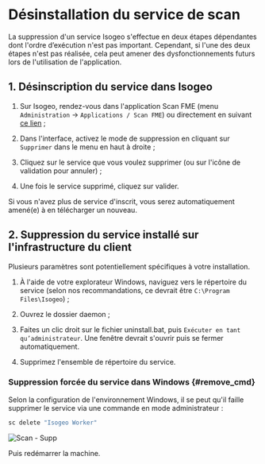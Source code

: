 # Désinstallation du service de scan

La suppression d&apos;un service Isogeo s&apos;effectue en deux étapes dépendantes dont l&apos;ordre d’exécution n&apos;est pas important. Cependant, si l&apos;une des deux étapes n&apos;est pas réalisée, cela peut amener des dysfonctionnements futurs lors de l&apos;utilisation de l&apos;application.

## 1. Désinscription du service dans Isogeo

1. Sur Isogeo, rendez-vous dans l&apos;application Scan FME (menu `Administration` → `Applications / Scan FME`) ou directement en suivant [ce lien](https://app.isogeo.com/admin/isogeo-worker) ;

2. Dans l&apos;interface, activez le mode de suppression en cliquant sur `Supprimer` dans le menu en haut à droite ;

3. Cliquez sur le service que vous voulez supprimer (ou sur l&apos;icône de validation pour annuler) ;

4. Une fois le service supprimé, cliquez sur valider.

Si vous n&apos;avez plus de service d&apos;inscrit, vous serez automatiquement amené(e) à en télécharger un nouveau.

## 2. Suppression du service installé sur l'infrastructure du client

Plusieurs paramètres sont potentiellement spécifiques à votre installation.

1. À l&apos;aide de votre explorateur Windows, naviguez vers le répertoire du service (selon nos recommandations, ce devrait être `C:\Program Files\Isogeo`) ;

2. Ouvrez le dossier daemon ;

3. Faites un clic droit sur le fichier uninstall.bat, puis `Exécuter en tant qu’administrateur`. Une fenêtre devrait s&apos;ouvrir puis se fermer automatiquement.

4. Supprimez l&apos;ensemble de répertoire du service.

### Suppression forcée du service dans Windows {#remove_cmd}

Selon la configuration de l'environnement Windows, il se peut qu'il faille supprimer le service via une commande en mode administrateur :

```cmd
sc delete "Isogeo Worker"
```

![Scan - Supp](/assets/scanFME_service_remove_cmd.png)

Puis redémarrer la machine.
